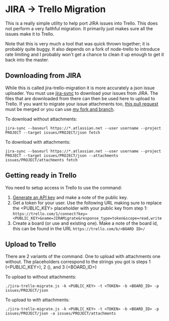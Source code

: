 # JIRA -> Trello Migration

This is a really simple utility to help port JIRA issues into Trello. This does not perform a very faithful migration. It primarily just makes sure all the issues make it to Trello.

Note that this is very much a tool that was quick thrown together; it is probably quite buggy. It also depends on a fork of node-trello to introduce rate limiting and I probably won't get a chance to clean it up enough to get it back into the master.

## Downloading from JIRA

While this is called jira-trello-migration it is more accurately a json issue uploader. You must use [jira-sync](https://github.com/programmiersportgruppe/jira-sync) to download your issues from JIRA. The files that are downloaded from there can then be used here to upload to Trello. If you want to migrate your issue attachments too, [this pull request](https://github.com/programmiersportgruppe/jira-sync/pull/3) must be merged or you can use [my fork and branch](https://github.com/jonathonwalz/jira-sync).

To download without attachments:

    jira-sync --baseurl https://*.atlassian.net --user username --project PROJECT --target issues/PROJECT/json fetch

To download with attachments:

    jira-sync --baseurl https://*.atlassian.net --user username --project PROJECT --target issues/PROJECT/json --attachments issues/PROJECT/attachments fetch

## Getting ready in Trello

You need to setup access in Trello to use the command:

1. [Generate an API key](https://trello.com/1/appKey/generate) and make a note of the public key.
2. Get a token for your user. Use the following URL making sure to replace the <PUBLIC_KEY> placeholder with your public key from step 1: `https://trello.com/1/connect?key=<PUBLIC_KEY>&name=JIRAMigrate&response_type=token&scope=read,write`
3. Create a board (or use and existing one). Make a note of the board id, this can be  found in the URL `https://trello.com/b/<BOARD ID>/`

## Upload to Trello

There are 2 variants of the command. One to upload with attachments one without. The placeholders correspond to the strings you got is steps 1 (<PUBLIC_KEY>), 2 (<TOKEN>), and 3 (<BOARD_ID>)

To upload to without attachments:

    ./jira-trello-migrate.js -k <PUBLIC_KEY> -t <TOKEN> -b <BOARD_ID> -p issues/PROJECT/json 

To upload to with attachments:

    ./jira-trello-migrate.js -k <PUBLIC_KEY> -t <TOKEN> -b <BOARD_ID> -p issues/PROJECT/json -a issues/PROJECT/attachments